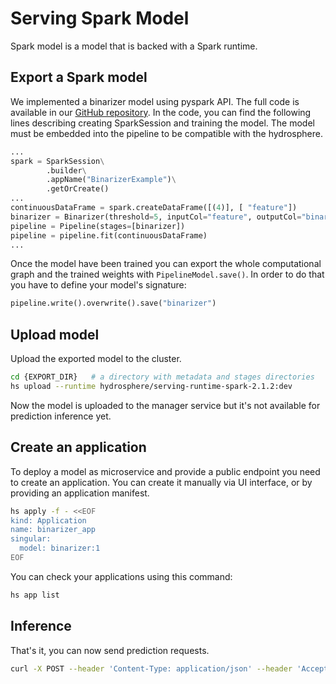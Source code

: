 # Serving Spark Model

Spark model is a model that is backed with a Spark runtime. 

## Export a Spark model

We implemented a binarizer model using pyspark API. The full code is 
available in our [GitHub repository](https://github.com/Hydrospheredata/hydro-serving-example/tree/master/examples/binarizer/bin_train.py). 
In the code, you can find the following lines describing creating 
SparkSession and training the model. The model must be embedded into 
the pipeline to be compatible with the hydrosphere. 

```python
...
spark = SparkSession\
        .builder\
        .appName("BinarizerExample")\
        .getOrCreate()
...
continuousDataFrame = spark.createDataFrame([(4)], [ "feature"])
binarizer = Binarizer(threshold=5, inputCol="feature", outputCol="binarized_feature")
pipeline = Pipeline(stages=[binarizer])
pipeline = pipeline.fit(continuousDataFrame)
...
```

Once the model have been trained you can export the whole computational 
graph and the trained weights with `PipelineModel.save()`. In order 
to do that you have to define your model's signature:

```python
pipeline.write().overwrite().save("binarizer")
```

## Upload model

Upload the exported model to the cluster.

```sh
cd {EXPORT_DIR}   # a directory with metadata and stages directories
hs upload --runtime hydrosphere/serving-runtime-spark-2.1.2:dev
```

Now the model is uploaded to the manager service but it's not available 
for prediction inference yet. 

## Create an application

To deploy a model as microservice and provide a public endpoint you need 
to create an application. You can create it manually via UI interface, 
or by providing an application manifest.

```sh
hs apply -f - <<EOF
kind: Application
name: binarizer_app
singular:
  model: binarizer:1
EOF
```

You can check your applications using this command:

```sh
hs app list
```

## Inference

That's it, you can now send prediction requests. 

```sh 
curl -X POST --header 'Content-Type: application/json' --header 'Accept: application/json' -d '{   "feature": 1 }' 'http://localhost/gateway/application/binarizer_app'
```

